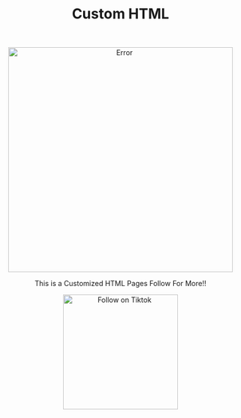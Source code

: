 <h1 align="center"> Custom HTML </h1> <br>
<p align="center">
  <a href="https://gitpoint.co/">
    <img alt="Error" title="PhaTz" src="https://i.imgur.com/Fq4AU0F.jpeg" width="450">
  </a>
</p>

<p align="center">
 This is a Customized HTML Pages Follow For More!!
</p>

<p align="center">
  <a href="https://tiktok.com/@phatxzhh">
    <img alt="Follow on Tiktok" title="Tiktok" src="https://imgur.com/LS1DdyO.png" width="230">
  </a>
</p>
